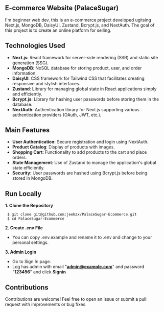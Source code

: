 ## E-commerce Website (**PalaceSugar**)

I'm beginner web dev, this is an e-commerce project developed ugitsing Next.js, MongoDB, DaisyUI, Zustand, Bcrypt.js, and NextAuth. The goal of this project is to create an online platform for selling.

## Technologies Used

- **Next.js**: React framework for server-side rendering (SSR) and static site generation (SSG).
- **MongoDB**: NoSQL database for storing product, user, and order information.
- **DaisyUI**: CSS framework for Tailwind CSS that facilitates creating responsive and stylish interfaces.
- **Zustand**: Library for managing global state in React applications simply and efficiently.
- **Bcrypt.js**: Library for hashing user passwords before storing them in the database.
- **NextAuth**: Authentication library for Next.js supporting various authentication providers (OAuth, JWT, etc.).

## Main Features

- **User Authentication**: Secure registration and login using NextAuth.
- **Product Catalog**: Display of products with images.
- **Shopping Cart**: Functionality to add products to the cart and place orders.
- **State Management**: Use of Zustand to manage the application's global state efficiently.
- **Security**: User passwords are hashed using Bcrypt.js before being stored in MongoDB.

## Run Locally

**1. Clone the Repository**

```shell
 $ git clone git@github.com:jeehzx/PalaceSugar-Ecommerce.git
 $ cd PalaceSugar-Ecommerce
```

**2. Create .env File**

- You can copy .env.example and rename it to .env and change to your personal settings.

**3. Admin Login**

- Go to Sign In page.
- Log has admin with email "**admin@example.com**" and password "**123456**" and click **Signin**

## Contributions

Contributions are welcome! Feel free to open an issue or submit a pull request with improvements or bug fixes.
